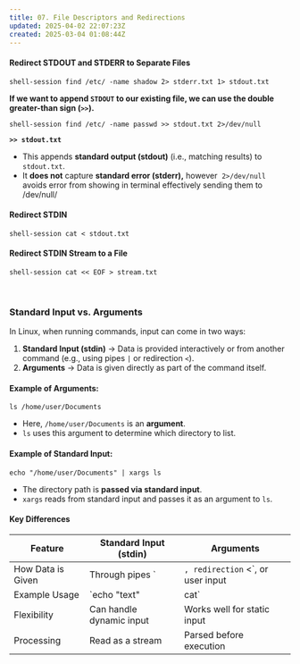 ```yaml
---
title: 07. File Descriptors and Redirections
updated: 2025-04-02 22:07:23Z
created: 2025-03-04 01:08:44Z
---
```


#### Redirect STDOUT and STDERR to Separate Files

`shell-session find /etc/ -name shadow 2> stderr.txt 1> stdout.txt`

**If we want to append `STDOUT` to our existing file, we can use the double greater-than sign (`>>`).**

`shell-session find /etc/ -name passwd >> stdout.txt 2>/dev/null`

**`>> stdout.txt`**

- This appends **standard output (stdout)** (i.e., matching results) to `stdout.txt`.
- It **does not** capture **standard error (stderr),** however  `2>/dev/null` avoids error from showing in terminal effectively sending them to /dev/null/

#### Redirect STDIN

`shell-session cat < stdout.txt`

#### Redirect STDIN Stream to a File

`shell-session cat << EOF > stream.txt`

&nbsp;

### **Standard Input vs. Arguments**

In Linux, when running commands, input can come in two ways:

1.  **Standard Input (stdin)** → Data is provided interactively or from another command (e.g., using pipes `|` or redirection `<`).
2.  **Arguments** → Data is given directly as part of the command itself.

#### **Example of Arguments:**

`ls /home/user/Documents`

- Here, `/home/user/Documents` is an **argument**.
- `ls` uses this argument to determine which directory to list.

#### **Example of Standard Input:**

`echo "/home/user/Documents" | xargs ls`

- The directory path is **passed via standard input**.
- `xargs` reads from standard input and passes it as an argument to `ls`.

#### **Key Differences**

| Feature | Standard Input (stdin) | Arguments |
| --- | --- | --- |
| How Data is Given | Through pipes \` | `, redirection` <\`, or user input |
| Example Usage | \`echo "text" | cat\` |
| Flexibility | Can handle dynamic input | Works well for static input |
| Processing | Read as a stream | Parsed before execution |

&nbsp;